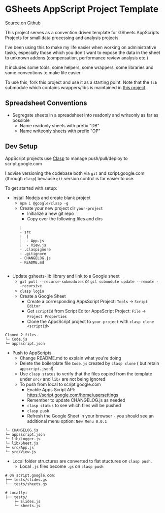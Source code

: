 # GSheets AppScript Project Template

[Source on Github](https://github.com/kaiwren/gsheets-template)

This project serves as a convention driven template for GSheets AppScripts Projects for small data processing and analysis projects.

I've been using this to make my life easier when working on administrative tasks, especially those which you don't want to expose the data in the sheet to unknown addons (compensation, performance review analysis etc.)

It includes some tools, some helpers, some wrappers, some libraries and some conventions to make life easier.

To use this, fork this project and use it as a starting point. Note that the `lib` submodule which contains wrappers/libs is maintained in [this project](https://github.com/kaiwren/gsheets-lib).

## Spreadsheet Conventions

* Segregate sheets in a spreadsheet into readonly and writeonly as far as possible 
  * Name readonly sheets with prefix "DB"
  * Name writeonly sheets with prefix "OP"

## Dev Setup

AppScript projects use [Clasp](https://codelabs.developers.google.com/codelabs/clasp/#0) to manage push/pull/deploy to script.google.com

I advise versioning the codebase both via `git` and script.google.com (through `clasp`) because `git` version control is far easier to use. 

To get started with setup:

* Install Nodejs and create blank project
  * `npm i @google/clasp -g`
  * Create your new project dir `your-project`
    * Initialize a new git repo
    * Copy over the following files and dirs
    ```
    |
    - src
    |  |
    |  - App.js
    |  - View.js
    - .claspignore
    - .gitignore
    - CHANGELOG.js
    - README.md
  ```
  
* Update gsheets-lib library and link to a Google sheet
  * `git pull --recurse-submodules` or `git submodule update --remote --recursive`
  * `clasp login`
  * Create a Google Sheet
    * Create a corresponding AppsScript Project: `Tools` -> `Script Editor`
    * Get `scriptId` from Script Editor AppsScript Project: `File` -> `Project Properties` 
    * Clone the AppsScript project to `your-project` with `clasp clone <scriptId>`
```
Cloned 2 files.
└─ Code.js
└─ appsscript.json
```        

* Push to AppScripts
  * Change README.md to explain what you're doing
  * Delete the boilerplate file `Code.js` created by `clasp clone` ( but retain `appscript.json`!)
  * Use `clasp status` to verify that the files copied from the template under `src/` and `lib/` are not being ignored
  * To push from local to script.google.com
    * Enable Apps Script API: https://script.google.com/home/usersettings
    * Remember to update CHANGELOG.js as needed
    * `clasp status` to see which files will be pushed
    * `clasp push`
    * Refresh the Google Sheet in your browser - you should see an additional menu option: `New Menu 0.0.1`
```
└─ CHANGELOG.js
└─ appsscript.json
└─ lib/Logger.js
└─ lib/Sheet.js
└─ src/App.js
└─ src/View.js
```

* Local folder structures are converted to flat stuctures on `clasp push`.
  * Local `.js` files become `.gs` on `clasp push`

```
# On script.google.com:
├── tests/slides.gs
└── tests/sheets.gs

# Locally:
├── tests/
    ├─ slides.js
    └─ sheets.js
```

